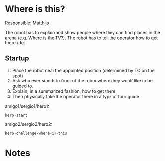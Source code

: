 # Where is this?

Responsible: Matthijs

The robot has to explain and show people where they can find places in the arena (e.g. Where is the TV?).
The robot has to tell the operator how to get there (de.

## Startup

1. Place the robot near the appointed position (determined by TC on the spot)
2. Ask who ever stands in front of the robot where they woulf like to be guided to.
3. Explain, in a summarized fashion, how to get there
4. Then physically take the operator there in a type of tour guide

amigo1/sergio1/hero1:

    hero-start

amigo2/sergio2/hero2:

    hero-challenge-where-is-this

# Notes
